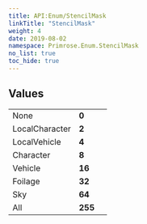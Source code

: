 ```yaml
---
title: API:Enum/StencilMask
linkTitle: "StencilMask"
weight: 4
date: 2019-08-02
namespace: Primrose.Enum.StencilMask
no_list: true
toc_hide: true
---
```

 
## Values
 
<table class="studiohide">
<tbody>
<tr class="enum-row">
<td style="vertical-align:top;white-space:normal;">
<span class="name"">None</span></td>
<td style="vertical-align:top;white-space:normal;">
<b class="value"">0</b></td>
<td style="vertical-align:top;white-space:normal;">
</td>
</tr>
<tr class="enum-row">
<td style="vertical-align:top;white-space:normal;">
<span class="name"">LocalCharacter</span></td>
<td style="vertical-align:top;white-space:normal;">
<b class="value"">2</b></td>
<td style="vertical-align:top;white-space:normal;">
</td>
</tr>
<tr class="enum-row">
<td style="vertical-align:top;white-space:normal;">
<span class="name"">LocalVehicle</span></td>
<td style="vertical-align:top;white-space:normal;">
<b class="value"">4</b></td>
<td style="vertical-align:top;white-space:normal;">
</td>
</tr>
<tr class="enum-row">
<td style="vertical-align:top;white-space:normal;">
<span class="name"">Character</span></td>
<td style="vertical-align:top;white-space:normal;">
<b class="value"">8</b></td>
<td style="vertical-align:top;white-space:normal;">
</td>
</tr>
<tr class="enum-row">
<td style="vertical-align:top;white-space:normal;">
<span class="name"">Vehicle</span></td>
<td style="vertical-align:top;white-space:normal;">
<b class="value"">16</b></td>
<td style="vertical-align:top;white-space:normal;">
</td>
</tr>
<tr class="enum-row">
<td style="vertical-align:top;white-space:normal;">
<span class="name"">Foilage</span></td>
<td style="vertical-align:top;white-space:normal;">
<b class="value"">32</b></td>
<td style="vertical-align:top;white-space:normal;">
</td>
</tr>
<tr class="enum-row">
<td style="vertical-align:top;white-space:normal;">
<span class="name"">Sky</span></td>
<td style="vertical-align:top;white-space:normal;">
<b class="value"">64</b></td>
<td style="vertical-align:top;white-space:normal;">
</td>
</tr>
<tr class="enum-row">
<td style="vertical-align:top;white-space:normal;">
<span class="name"">All</span></td>
<td style="vertical-align:top;white-space:normal;">
<b class="value"">255</b></td>
<td style="vertical-align:top;white-space:normal;">
</td>
</tr>
</tbody>
</table>
